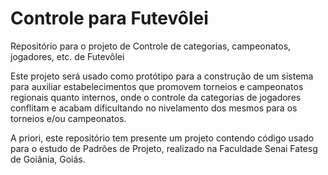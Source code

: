 # Controle para Futevôlei
Repositório para o projeto de Controle de categorias, campeonatos, jogadores, etc. de Futevôlei

Este projeto será usado como protótipo para a construção de um sistema para auxiliar estabelecimentos que promovem torneios e campeonatos regionais quanto internos, onde o controle da categorias de jogadores conflitam e acabam dificultando no nivelamento dos mesmos para os torneios e/ou campeonatos.

A priori, este repositório tem presente um projeto contendo código usado para o estudo de Padrões de Projeto, realizado na Faculdade Senai Fatesg de Goiânia, Goiás.
